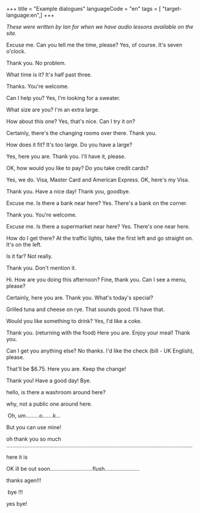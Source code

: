 +++
title = "Example dialogues"
languageCode = "en"
tags = [ "target-language:en",]
+++

*These were written by Ian for when we have audio lessons available on
the site.*

Excuse me. Can you tell me the time, please? Yes, of course. It's seven
o'clock.

Thank you. No problem.

What time is it? It's half past three.

Thanks. You're welcome.

Can I help you? Yes, I'm looking for a sweater.

What size are you? I'm an extra large.

How about this one? Yes, that's nice. Can I try it on?

Certainly, there's the changing rooms over there. Thank you.

How does it fit? It's too large. Do you have a large?

Yes, here you are. Thank you. I'll have it, please.

OK, how would you like to pay? Do you take credit cards?

Yes, we do. Visa, Master Card and American Express. OK, here's my Visa.

Thank you. Have a nice day\! Thank you, goodbye.

Excuse me. Is there a bank near here? Yes. There's a bank on the corner.

Thank you. You're welcome.

Excuse me. Is there a supermarket near here? Yes. There's one near here.

How do I get there? At the traffic lights, take the first left and go
straight on. It's on the left.

Is it far? Not really.

Thank you. Don't mention it.

Hi. How are you doing this afternoon? Fine, thank you. Can I see a menu,
please?

Certainly, here you are. Thank you. What's today's special?

Grilled tuna and cheese on rye. That sounds good. I'll have that.

Would you like something to drink? Yes, I'd like a coke.

Thank you. (returning with the food) Here you are. Enjoy your meal\!
Thank you.

Can I get you anything else? No thanks. I'd like the check (bill - UK
English), please.

That'll be $6.75. Here you are. Keep the change\!

Thank you\! Have a good day\! Bye.

hello, is there a washroom around here?

why, not a public one around here.

 Oh, um.........o.......k...

But you can use mine\!

oh thank you so much
...........................................................................................................................

here it is 

OK ill be out
soon............................flush.......................

thanks agen\!\!\!

 bye \!\!\!

yes bye\!
